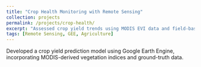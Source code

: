 ```yaml
---
title: "Crop Health Monitoring with Remote Sensing"
collection: projects
permalink: /projects/crop-health/
excerpt: "Assessed crop yield trends using MODIS EVI data and field-based indicators."
tags: [Remote Sensing, GEE, Agriculture]
---
```


Developed a crop yield prediction model using Google Earth Engine, incorporating MODIS-derived vegetation indices and ground-truth data.